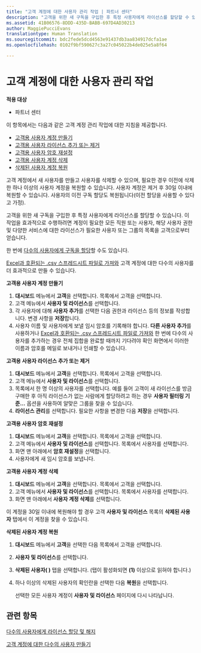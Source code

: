 ```yaml
---
title: "고객 계정에 대한 사용자 관리 작업 | 파트너 센터"
description: "고객을 위한 새 구독을 구입한 후 특정 사용자에게 라이선스를 할당할 수 있습니다."
ms.assetid: 41B06576-8DDD-435D-BABB-697D4AD30213
author: MaggiePucciEvans
translationtype: Human Translation
ms.sourcegitcommit: bdc2fede5dcd4563e91437db3aa834917dcfa1ae
ms.openlocfilehash: 0102f9bf590627c3a27c045022b4de025e5a8f64

---
```


# 고객 계정에 대한 사용자 관리 작업

**적용 대상**

-  파트너 센터

이 항목에서는 다음과 같은 고객 계정 관리 작업에 대한 지침을 제공합니다.

-   [고객용 사용자 계정 만들기](#createuseraccounts)
-   [고객용 사용자 라이선스 추가 또는 제거](#userlicensing)
-   [고객용 사용자 암호 재설정](#resetpassword)
-   [고객용 사용자 계정 삭제](#deleteuseraccounts)
-   [삭제된 사용자 계정 복원](#restoreuseraccounts)

고객 계정에서 새 사용자를 만들고 사용자를 삭제할 수 있으며, 필요한 경우 이전에 삭제한 하나 이상의 사용자 계정을 복원할 수 있습니다. 사용자 계정은 제거 후 30일 이내에 복원할 수 있습니다. 사용자의 이전 구독 할당도 복원됩니다(이전 할당을 사용할 수 있다고 가정).

고객을 위한 새 구독을 구입한 후 특정 사용자에게 라이선스를 할당할 수 있습니다. 이 작업을 효과적으로 수행하려면 계정이 필요한 모든 직원 또는 사용자, 해당 사용자 권한 및 다양한 서비스에 대한 라이선스가 필요한 사용자 또는 그룹의 목록을 고객으로부터 얻습니다.

한 번에 [다수의 사용자에게 구독을 할당](#pc-cloud-sltn-provider-bulk-license-provisioning-for-multiple-users)할 수도 있습니다.

[Excel과 호환되는 .csv 스프레드시트 파일로 가져와](#pc-cloud-sltn-provider-adding-multiple-users-to-a-customer-account) 고객 계정에 대한 다수의 사용자를 더 효과적으로 만들 수 있습니다.

<a href="" id="createuseraccounts"></a>
**고객용 사용자 계정 만들기**

1.  **대시보드** 메뉴에서 **고객**을 선택합니다. 목록에서 고객을 선택합니다.
2.  고객 메뉴에서 **사용자 및 라이선스**를 선택합니다.
3.  각 사용자에 대해 **사용자 추가**를 선택한 다음 권한과 라이선스 등의 정보를 작성합니다. 변경 사항을 **저장**합니다.
4.  사용자 이름 및 사용자에게 보낼 임시 암호를 기록해야 합니다. **다른 사용자 추가**를 사용하거나 [Excel과 호환되는 .csv 스프레드시트 파일로 가져와](#pc-cloud-sltn-provider-adding-multiple-users-to-a-customer-account) 한 번에 다수의 사용자를 추가하는 경우 전체 집합을 완료할 때까지 기다려야 확인 화면에서 이러한 이름과 암호를 메일로 보내거나 인쇄할 수 있습니다.

<a href="" id="userlicensing"></a>
**고객용 사용자 라이선스 추가 또는 제거**

1.  **대시보드** 메뉴에서 **고객**을 선택합니다. 목록에서 고객을 선택합니다.
2.  고객 메뉴에서 **사용자 및 라이선스**를 선택합니다.
3.  목록에서 한 명 이상의 사용자를 선택합니다. 예를 들어 고객이 새 라이선스를 방금 구매한 후 아직 라이선스가 없는 사람에게 할당하려고 하는 경우 **사용자 필터링 기준...** 옵션을 사용하여 알맞은 그룹을 찾을 수 있습니다.
4.  **라이선스 관리**를 선택합니다. 필요한 사항을 변경한 다음 **저장**을 선택합니다.

<a href="" id="resetpassword"></a>
**고객용 사용자 암호 재설정**

1.  **대시보드** 메뉴에서 **고객**을 선택합니다. 목록에서 고객을 선택합니다.
2.  고객 메뉴에서 **사용자 및 라이선스**를 선택합니다. 목록에서 사용자를 선택합니다.
3.  화면 맨 아래에서 **암호 재설정**을 선택합니다.
4.  사용자에게 새 임시 암호를 보냅니다.

<a href="" id="deleteuseraccounts"></a>
**고객용 사용자 계정 삭제**

1.  **대시보드** 메뉴에서 **고객**을 선택합니다. 목록에서 고객을 선택합니다.
2.  고객 메뉴에서 **사용자 및 라이선스**를 선택합니다. 목록에서 사용자를 선택합니다.
3.  화면 맨 아래에서 **사용자 계정 삭제**를 선택합니다.

이 계정을 30일 이내에 복원해야 할 경우 고객 **사용자 및 라이선스** 목록의 **삭제된 사용자** 탭에서 이 계정을 찾을 수 있습니다.

<a href="" id="restoreuseraccounts"></a>
**삭제된 사용자 계정 복원**

1.  **대시보드** 메뉴에서 **고객**을 선택한 다음 목록에서 고객을 선택합니다.
2.  **사용자 및 라이선스**를 선택합니다.
3.  **삭제된 사용자( )** 탭을 선택합니다. (탭이 활성화되면 **(1)** 이상으로 읽혀야 합니다.)
4.  하나 이상의 삭제된 사용자의 확인란을 선택한 다음 **복원**을 선택합니다.

    선택한 모든 사용자 계정이 **사용자 및 라이선스** 페이지에 다시 나타납니다.

## 관련 항목


[다수의 사용자에게 라이선스 할당 및 해지](bulk-license-provisioning-for-multiple-users.md)

[고객 계정에 대한 다수의 사용자 만들기](adding-multiple-users-to-a-customer-account.md)

 

 






<!--HONumber=Jan17_HO2-->


